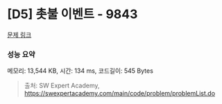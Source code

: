 # [D5] 촛불 이벤트 - 9843 

[문제 링크](https://swexpertacademy.com/main/code/problem/problemDetail.do?contestProbId=AXGBKzuaPOoDFAXR) 

### 성능 요약

메모리: 13,544 KB, 시간: 134 ms, 코드길이: 545 Bytes



> 출처: SW Expert Academy, https://swexpertacademy.com/main/code/problem/problemList.do
